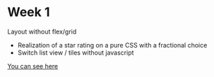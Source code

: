 # Week 1
Layout without flex/grid  
 - Realization of a star rating on a pure CSS with a fractional choice
 - Switch list view / tiles without javascript  

 [You can see here](https://mi5ha6in.github.io/learning/coursera/specializations/razrabotka-interfeysov/tonkosti-verstki/week-1/index.html)